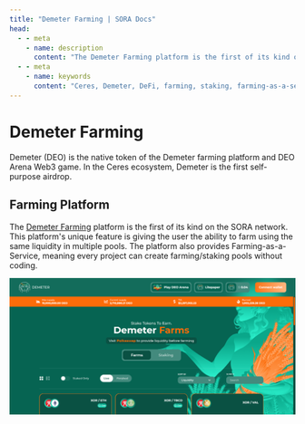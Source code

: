 ```yaml
---
title: "Demeter Farming | SORA Docs"
head:
  - - meta
    - name: description
      content: "The Demeter Farming platform is the first of its kind on the SORA network."
  - - meta
    - name: keywords
      content: "Ceres, Demeter, DeFi, farming, staking, farming-as-a-service, Polkaswap, SORA network"
---
```


# Demeter Farming

Demeter (DEO) is the native token of the Demeter farming platform and DEO Arena Web3 game. In the Ceres ecosystem, Demeter is the first self-purpose airdrop.

## Farming Platform

The [Demeter Farming](https://farming.deotoken.io/) platform is the first of its kind on the SORA network.
This platform's unique feature is giving the user the ability to farm using the same liquidity in multiple pools.
The platform also provides Farming-as-a-Service, meaning every project can create farming/staking pools without coding.

![](../.gitbook/assets/demeter-farming.png)
